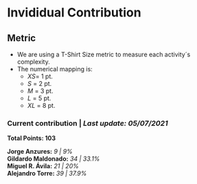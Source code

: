 # Invididual Contribution

## Metric
- We are using a T-Shirt Size metric to measure each activity´s complexity.  
- The numerical mapping is: 
  - *XS*= 1 pt.
  - *S* = 2 pt.
  - *M* = 3 pt.
  - *L* = 5 pt.
  - *XL* = 8 pt.

### Current contribution | *Last update: 05/07/2021*
**Total Points: 103** 
  
**Jorge Anzures:** *9 | 9%*  
**Gildardo Maldonado:** *34 | 33.1%*    
**Miguel R. Ávila:** *21 | 20%*    
**Alejandro Torre:** *39 | 37.9%*  
